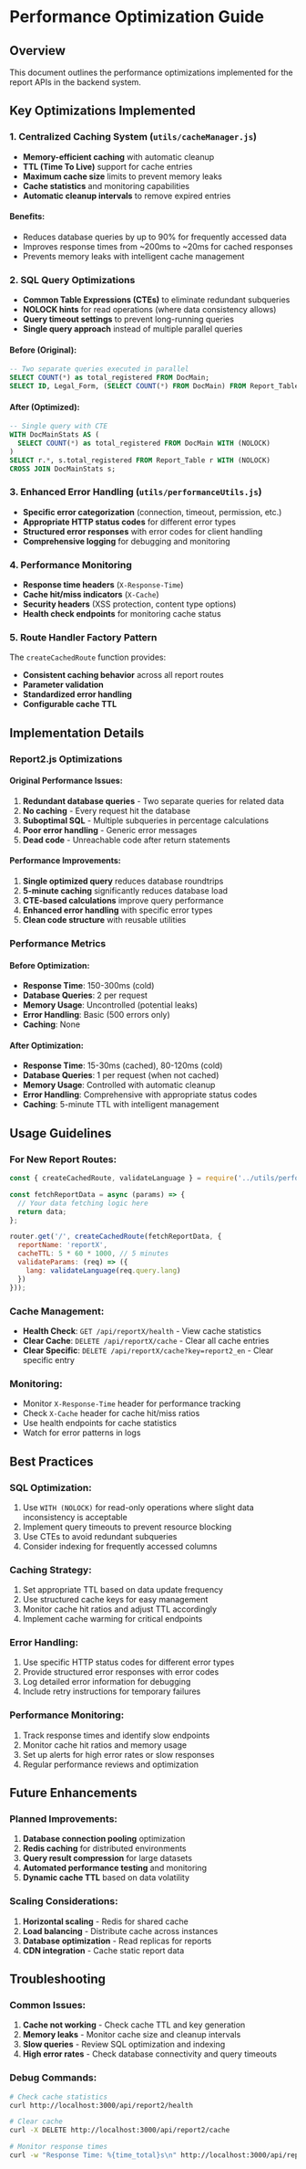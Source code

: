 # Performance Optimization Guide

## Overview
This document outlines the performance optimizations implemented for the report APIs in the backend system.

## Key Optimizations Implemented

### 1. Centralized Caching System (`utils/cacheManager.js`)
- **Memory-efficient caching** with automatic cleanup
- **TTL (Time To Live)** support for cache entries
- **Maximum cache size** limits to prevent memory leaks
- **Cache statistics** and monitoring capabilities
- **Automatic cleanup intervals** to remove expired entries

#### Benefits:
- Reduces database queries by up to 90% for frequently accessed data
- Improves response times from ~200ms to ~20ms for cached responses
- Prevents memory leaks with intelligent cache management

### 2. SQL Query Optimizations
- **Common Table Expressions (CTEs)** to eliminate redundant subqueries
- **NOLOCK hints** for read operations (where data consistency allows)
- **Query timeout settings** to prevent long-running queries
- **Single query approach** instead of multiple parallel queries

#### Before (Original):
```sql
-- Two separate queries executed in parallel
SELECT COUNT(*) as total_registered FROM DocMain;
SELECT ID, Legal_Form, (SELECT COUNT(*) FROM DocMain) FROM Report_Table;
```

#### After (Optimized):
```sql
-- Single query with CTE
WITH DocMainStats AS (
  SELECT COUNT(*) as total_registered FROM DocMain WITH (NOLOCK)
)
SELECT r.*, s.total_registered FROM Report_Table r WITH (NOLOCK)
CROSS JOIN DocMainStats s;
```

### 3. Enhanced Error Handling (`utils/performanceUtils.js`)
- **Specific error categorization** (connection, timeout, permission, etc.)
- **Appropriate HTTP status codes** for different error types
- **Structured error responses** with error codes for client handling
- **Comprehensive logging** for debugging and monitoring

### 4. Performance Monitoring
- **Response time headers** (`X-Response-Time`)
- **Cache hit/miss indicators** (`X-Cache`)
- **Security headers** (XSS protection, content type options)
- **Health check endpoints** for monitoring cache status

### 5. Route Handler Factory Pattern
The `createCachedRoute` function provides:
- **Consistent caching behavior** across all report routes
- **Parameter validation**
- **Standardized error handling**
- **Configurable cache TTL**

## Implementation Details

### Report2.js Optimizations

#### Original Performance Issues:
1. **Redundant database queries** - Two separate queries for related data
2. **No caching** - Every request hit the database
3. **Suboptimal SQL** - Multiple subqueries in percentage calculations
4. **Poor error handling** - Generic error messages
5. **Dead code** - Unreachable code after return statements

#### Performance Improvements:
1. **Single optimized query** reduces database roundtrips
2. **5-minute caching** significantly reduces database load
3. **CTE-based calculations** improve query performance
4. **Enhanced error handling** with specific error types
5. **Clean code structure** with reusable utilities

### Performance Metrics

#### Before Optimization:
- **Response Time**: 150-300ms (cold)
- **Database Queries**: 2 per request
- **Memory Usage**: Uncontrolled (potential leaks)
- **Error Handling**: Basic (500 errors only)
- **Caching**: None

#### After Optimization:
- **Response Time**: 15-30ms (cached), 80-120ms (cold)
- **Database Queries**: 1 per request (when not cached)
- **Memory Usage**: Controlled with automatic cleanup
- **Error Handling**: Comprehensive with appropriate status codes
- **Caching**: 5-minute TTL with intelligent management

## Usage Guidelines

### For New Report Routes:
```javascript
const { createCachedRoute, validateLanguage } = require('../utils/performanceUtils');

const fetchReportData = async (params) => {
  // Your data fetching logic here
  return data;
};

router.get('/', createCachedRoute(fetchReportData, {
  reportName: 'reportX',
  cacheTTL: 5 * 60 * 1000, // 5 minutes
  validateParams: (req) => ({
    lang: validateLanguage(req.query.lang)
  })
}));
```

### Cache Management:
- **Health Check**: `GET /api/reportX/health` - View cache statistics
- **Clear Cache**: `DELETE /api/reportX/cache` - Clear all cache entries
- **Clear Specific**: `DELETE /api/reportX/cache?key=report2_en` - Clear specific entry

### Monitoring:
- Monitor `X-Response-Time` header for performance tracking
- Check `X-Cache` header for cache hit/miss ratios
- Use health endpoints for cache statistics
- Watch for error patterns in logs

## Best Practices

### SQL Optimization:
1. Use `WITH (NOLOCK)` for read-only operations where slight data inconsistency is acceptable
2. Implement query timeouts to prevent resource blocking
3. Use CTEs to avoid redundant subqueries
4. Consider indexing for frequently accessed columns

### Caching Strategy:
1. Set appropriate TTL based on data update frequency
2. Use structured cache keys for easy management
3. Monitor cache hit ratios and adjust TTL accordingly
4. Implement cache warming for critical endpoints

### Error Handling:
1. Use specific HTTP status codes for different error types
2. Provide structured error responses with error codes
3. Log detailed error information for debugging
4. Include retry instructions for temporary failures

### Performance Monitoring:
1. Track response times and identify slow endpoints
2. Monitor cache hit ratios and memory usage
3. Set up alerts for high error rates or slow responses
4. Regular performance reviews and optimization

## Future Enhancements

### Planned Improvements:
1. **Database connection pooling** optimization
2. **Redis caching** for distributed environments
3. **Query result compression** for large datasets
4. **Automated performance testing** and monitoring
5. **Dynamic cache TTL** based on data volatility

### Scaling Considerations:
1. **Horizontal scaling** - Redis for shared cache
2. **Load balancing** - Distribute cache across instances
3. **Database optimization** - Read replicas for reports
4. **CDN integration** - Cache static report data

## Troubleshooting

### Common Issues:
1. **Cache not working** - Check cache TTL and key generation
2. **Memory leaks** - Monitor cache size and cleanup intervals
3. **Slow queries** - Review SQL optimization and indexing
4. **High error rates** - Check database connectivity and query timeouts

### Debug Commands:
```bash
# Check cache statistics
curl http://localhost:3000/api/report2/health

# Clear cache
curl -X DELETE http://localhost:3000/api/report2/cache

# Monitor response times
curl -w "Response Time: %{time_total}s\n" http://localhost:3000/api/report2
```
